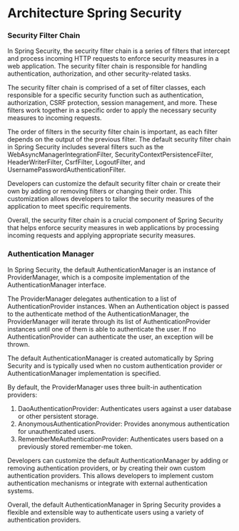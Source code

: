 ---
---
# Architecture Spring Security
### Security Filter Chain

In Spring Security, the security filter chain is a series of filters that intercept and process incoming HTTP requests to enforce security measures in a web application. The security filter chain is responsible for handling authentication, authorization, and other security-related tasks.

The security filter chain is comprised of a set of filter classes, each responsible for a specific security function such as authentication, authorization, CSRF protection, session management, and more. These filters work together in a specific order to apply the necessary security measures to incoming requests.

The order of filters in the security filter chain is important, as each filter depends on the output of the previous filter. The default security filter chain in Spring Security includes several filters such as the WebAsyncManagerIntegrationFilter, SecurityContextPersistenceFilter, HeaderWriterFilter, CsrfFilter, LogoutFilter, and UsernamePasswordAuthenticationFilter.

Developers can customize the default security filter chain or create their own by adding or removing filters or changing their order. This customization allows developers to tailor the security measures of the application to meet specific requirements.

Overall, the security filter chain is a crucial component of Spring Security that helps enforce security measures in web applications by processing incoming requests and applying appropriate security measures.

### Authentication Manager

In Spring Security, the default AuthenticationManager is an instance of ProviderManager, which is a composite implementation of the AuthenticationManager interface.

The ProviderManager delegates authentication to a list of AuthenticationProvider instances. When an Authentication object is passed to the authenticate method of the AuthenticationManager, the ProviderManager will iterate through its list of AuthenticationProvider instances until one of them is able to authenticate the user. If no AuthenticationProvider can authenticate the user, an exception will be thrown.

The default AuthenticationManager is created automatically by Spring Security and is typically used when no custom authentication provider or AuthenticationManager implementation is specified.

By default, the ProviderManager uses three built-in authentication providers:

1. DaoAuthenticationProvider: Authenticates users against a user database or other persistent storage.
2. AnonymousAuthenticationProvider: Provides anonymous authentication for unauthenticated users.
3. RememberMeAuthenticationProvider: Authenticates users based on a previously stored remember-me token.

Developers can customize the default AuthenticationManager by adding or removing authentication providers, or by creating their own custom authentication providers. This allows developers to implement custom authentication mechanisms or integrate with external authentication systems.

Overall, the default AuthenticationManager in Spring Security provides a flexible and extensible way to authenticate users using a variety of authentication providers.

